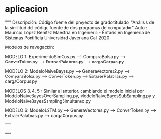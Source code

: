 # aplicacion
"""
Descripción: Código fuente del proyecto de grado titulado: "Análisis de la similitud del código fuente de dos programas de computador"
Autor: Mauricio López Benítez
Maestría en Ingeniería - Énfasis en Ingeniería de Sistemas
Pontificia Universidad Javeriana Cali
2020


Modelos de navegación:

MODELO 1:
ExperimentoSimCos.py --> ComparaBolsa.py --> ConverToken.py --> ExtraerPalabras.py --> cargaCorpus.py 

MODELO 2:
ModeloNaiveBayes.py --> GeneraVectores2.py --> ComparaBolsa.py --> ConverToken.py --> ExtraerPalabras.py --> cargaCorpus.py 


MODELOS 3, 4, 5 : Similar al anterior, cambiando el modelo inicial por ModeloNaiveBayesOverSampling.py, ModeloNaiveBayesSubSampling.py y ModeloNaiveBayesSamplingSimultaneo.py

MODELO 6:
ModeloLSTM.py --> GeneraVectores.py -->  ConverToken.py --> ExtraerPalabras.py --> cargaCorpus.py 

"""

"""
